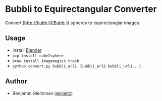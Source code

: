 Bubbli to Equirectangular Converter
========================

Convert [http://bubb.li](Bubb.li) spheres to equirectanglar images.

Usage
-----

*  Install [Blender](https://www.blender.org/)
*  `pip install cube2sphere`
*  `brew install imagemagick trash`
*  `python convert.py bubbli_url1 [bubbli_url2 bubbli_url3...]`


Author
------

*  Benjamin Gleitzman ([@gleitz](http://gleitzman.com))
